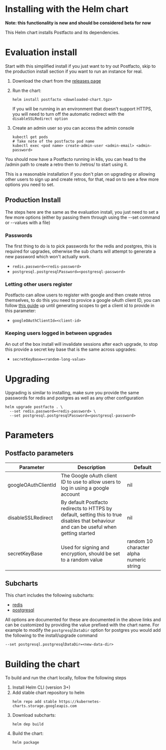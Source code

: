# Installing with the Helm chart
**Note: this functionality is new and should be considered beta for now**

This Helm chart installs Postfacto and its dependencies. 

# Evaluation install
Start with this simplified install if you just want to try out Postfacto, skip to the production install
section if you want to run an instance for real. 

1. Download the chart from the [releases page](https://github.com/pivotal/postfacto/releases)  

1. Run the chart:
    ```shell script
    helm install postfacto <downloaded-chart.tgz>
    ```
    If you will be running in an environment that doesn't support HTTPS, you will need to turn off the automatic redirect with the `disableSSLRedirect option`

1. Create an admin user so you can access the admin console
    ```shell script
    kubectl get pods
    # Take note of the postfacto pod name
    kubectl exec <pod name> create-admin-user <admin-email> <admin-password> 
    ```
   
You should now have a Postfacto running in k8s, you can head to the /admin path to 
create a retro then to /retros/<retro-name> to start using it. 

This is a reasonable installation if you don't plan on upgrading or allowing other users
to sign up and create retros, for that, read on to see a few more options you need to set. 

## Production Install 
The steps here are the same as the evaluation install, you just need to set a few more options (either 
by passing them through using the --set command or --values with a file)

### Passwords
The first thing to do is to pick passwords for the redis and postgres, this is required for upgrades, 
otherwise the sub charts will attempt to generate a new password which won't actually work.
* `redis.password=<redis-password>`
* `postgresql.postgresqlPassword=<postgresql-password>`

### Letting other users register
Postfacto can allow users to register with google and then create retros themselves, to do this you need to
provice a google oAuth client ID, you can follow [this guide](https://developers.google.com/identity/protocols/OAuth2UserAgent) 
up until generating scopes to get a client id to provide in this parameter: 

* `googleOAuthClientId=<client-id>`

### Keeping users logged in between upgrades
An out of the box install will invalidate sessions after each upgrade, to stop this provide a secret key base
that is the same across upgrades:

* `secretKeyBase=<random-long-value>`


# Upgrading
Upgrading is similar to installing, make sure you provide the same passwords 
for redis and postgres as well as any other configuration
```shell script
helm upgrade postfacto . \
  --set redis.password=<redis-password> \
  --set postgresql.postgresqlPassword=<postgresql-password> 
```

# Parameters

## Postfacto parameters

Parameter | Description | Default
----------|-------------|--------
googleOAuthClientId  | The Google oAuth client ID to use to allow users to log in using a google account | nil   
disableSSLRedirect  | By default Postfacto redirects to HTTPS by default, setting this to true disables that behaviour and can be useful when getting started | nil   
secretKeyBase | Used for signing and encryption, should be set to a random value | random 10 character alpha numeric string

## Subcharts
This chart includes the following subcharts: 
* [redis](https://github.com/bitnami/charts/tree/master/upstreamed/redis)
* [postgresql](https://github.com/bitnami/charts/tree/master/upstreamed/postgresql)

All options are documented for these are documented in the above links and can be customized
by providing the value prefixed with the chart name. For example to modify the `postgresqlDataDir` 
option for postgres you would add the following to the install/upgrade command

```shell script
--set postgresql.postgresqlDataDir=<new-data-dir>
```


# Building the chart

To build and run the chart locally, follow the following steps

1. Install Helm CLI (version 3+)
1. Add stable chart repository to helm
    ```shell script
    helm repo add stable https://kubernetes-charts.storage.googleapis.com
    ```
1. Download subcharts:
    ```shell script
    helm dep build
    ```
1. Build the chart: 
    ```shell script
    helm package
    ```